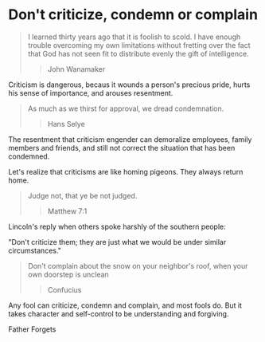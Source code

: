 # Don't criticize, condemn or complain

> I learned thirty years ago that it is foolish to scold. I have enough trouble overcoming my own limitations without fretting over the fact that God has not seen fit to distribute evenly the gift of intelligence.
>
>> John Wanamaker

Criticism is dangerous, becaus it wounds a person's precious pride, hurts his sense of importance, and arouses resentment.

> As much as we thirst for approval, we dread condemnation.
>
>> Hans Selye

The resentment that criticism engender can demoralize employees, family members and friends, and still not correct the situation that has been condemned.

Let's realize that criticisms are like homing pigeons. They always return home.

> Judge not, that ye be not judged.
>
>> Matthew 7:1

Lincoln's reply when others spoke harshly of the southern people:

"Don't criticize them; they are just what we would be under similar circumstances."

> Don't complain about the snow on your neighbor's roof, when your own doorstep is unclean
>
>> Confucius

Any fool can criticize, condemn and complain, and most fools do. But it takes character and self-control to be understanding and forgiving.

Father Forgets
